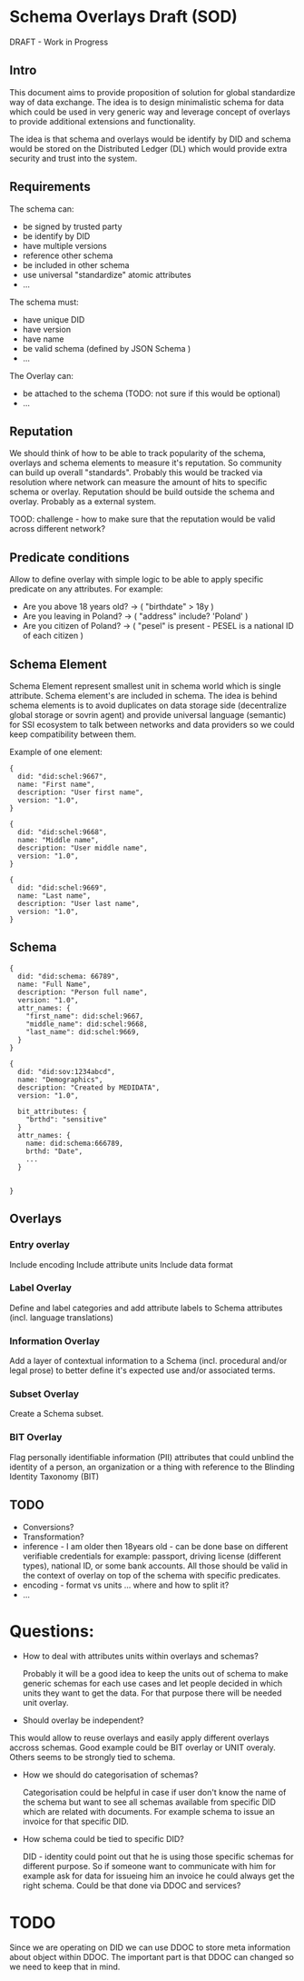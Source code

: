 # Schema Overlays Draft (SOD)

DRAFT - Work in Progress

## Intro

This document aims to provide proposition of solution for global standardize way of data exchange.
The idea is to design minimalistic schema for data which could be used in very generic way and leverage concept of overlays to provide additional extensions and functionality.

The idea is that schema and overlays would be identify by DID and schema would be stored on the Distributed Ledger (DL) which would provide extra security and trust into the system.

## Requirements

The schema can:
* be signed by trusted party
* be identify by DID
* have multiple versions
* reference other schema
* be included in other schema
* use universal "standardize" atomic attributes
* ...

The schema must:
* have unique DID
* have version
* have name
* be valid schema (defined by JSON Schema )
* ...

The Overlay can:
* be attached to the schema (TODO: not sure if this would be optional)
* ...


## Reputation

We should think of how to be able to track popularity of the schema, overlays and schema elements to measure it's reputation. So community can build up overall "standards". Probably this would be tracked via resolution where network can measure the amount of hits to specific schema or overlay. Reputation should be build outside the schema and overlay. Probably as a external system.

TOOD: challenge - how to make sure that the reputation would be valid across different network?

## Predicate conditions

Allow to define overlay with simple logic to be able to apply specific predicate on any attributes.
For example:
* Are you above 18 years old? -> ( "birthdate" > 18y )
* Are you leaving in Poland? -> ( "address" include? 'Poland' )
* Are you citizen of Poland? -> ( "pesel" is present - PESEL is a national ID of each citizen )


## Schema Element

Schema Element represent smallest unit in schema world which is single
attribute. Schema element's are included in schema. The idea is behind schema elements is to avoid duplicates on data storage side (decentralize global storage or sovrin agent) and provide universal language (semantic) for SSI ecosystem to talk between networks and data providers so we could keep compatibility between them.

Example of one element:

    {
      did: "did:schel:9667",
      name: "First name",
      description: "User first name",
      version: "1.0",
    }

    {
      did: "did:schel:9668",
      name: "Middle name",
      description: "User middle name",
      version: "1.0",
    }

    {
      did: "did:schel:9669",
      name: "Last name",
      description: "User last name",
      version: "1.0",
    }

## Schema

    {
      did: "did:schema: 66789",
      name: "Full Name",
      description: "Person full name",
      version: "1.0",
      attr_names: {
        "first_name": did:schel:9667,
        "middle_name": did:schel:9668,
        "last_name": did:schel:9669,
      }
    }

    {
      did: "did:sov:1234abcd",
      name: "Demographics",
      description: "Created by MEDIDATA",
      version: "1.0",

      bit_attributes: {
        "brthd": "sensitive"
      }
      attr_names: {
        name: did:schema:666789,
        brthd: "Date",
        ...
      }


    }


## Overlays

### Entry overlay

Include encoding
Include attribute units
Include data format


### Label Overlay

Define and label categories and add attribute labels to Schema attributes (incl. language translations)

### Information Overlay

Add a layer of contextual information to a Schema (incl. procedural and/or legal prose) to better define it's expected use and/or associated terms.

### Subset Overlay

Create a Schema subset.

### BIT Overlay

Flag personally identifiable information (PII) attributes that could unblind the identity of a person, an organization or a thing with reference to the Blinding Identity Taxonomy (BIT)

## TODO
* Conversions?
* Transformation?
* inference - I am older then 18years old - can be done base on different verifiable credentials for example: passport, driving license (different types), national ID, or some bank accounts. All those should be valid in the context of overlay on top of the schema with specific predicates.
* encoding - format vs units ... where and how to split it?
* ...

# Questions:
* How to deal with attributes units within overlays and schemas?

  Probably it will be a good idea to keep the units out of schema to make generic schemas for each use cases and let people decided in which units they want to get the data. For that purpose there will be needed unit overlay.

* Should overlay be independent?

 This would allow to reuse overlays and easily apply different overlays accross schemas. Good example could be BIT overlay or UNIT overaly. Others seems to be strongly tied to schema.

* How we should do categorisation of schemas?

  Categorisation could be helpful in case if user don't know the name of the schema but want to see all schemas available from specific DID which are related with documents. For example schema to issue an invoice for that specific DID.

* How schema could be tied to specific DID?

  DID - identity could point out that he is using those specific schemas for different purpose. So if someone want to communicate with him for example ask for data for issueing him an invoice he could always get the right schema. Could be that done via DDOC and services?


# TODO

Since we are operating on DID we can use DDOC to store meta information about object within DDOC. The important part is that DDOC can changed so we need to keep that in mind.
